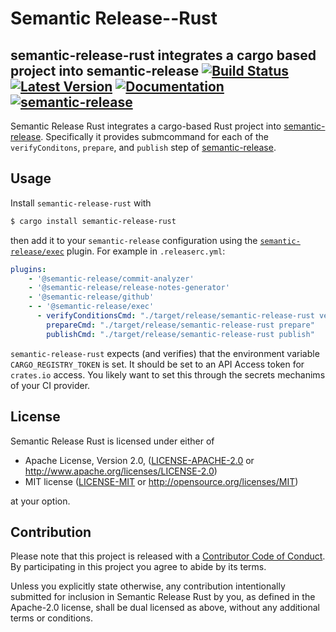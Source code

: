 # Semantic Release--Rust

**semantic-release-rust integrates a cargo based project into semantic-release**
[![Build Status](https://img.shields.io/github/workflow/status/sbosnick/semantic-release-rust/CI)](https://github.com/sbosnick/semantic-release-rust/actions?query=workflow%3ACI)
[![Latest Version](https://img.shields.io/crates/v/semantic-release-rust)](https://crates.io/crates/semantic-release-rust)
[![Documentation](https://img.shields.io/badge/api-rustdoc-blue)](https://doc.rs/semantic-release-rust)
[![semantic-release](https://img.shields.io/badge/%20%20%F0%9F%93%A6%F0%9F%9A%80-semantic--release-e10079.svg)](https://github.com/semantic-release/semantic-release)
---

Semantic Release Rust integrates a cargo-based Rust project into [semantic-release].
Specifically it provides submcommand for each of the `verifyConditons`, `prepare`,
and `publish` step of [semantic-release].

[semantic-release]: https://github.com/semantic-release/semantic-release

## Usage
Install `semantic-release-rust` with

```bash
$ cargo install semantic-release-rust
```

then add it to your `semantic-release` configuration using the [`semantic-release/exec`][exec]
plugin. For example in `.releaserc.yml`:

```yaml
plugins:
    - '@semantic-release/commit-analyzer'
    - '@semantic-release/release-notes-generator'
    - '@semantic-release/github'
    - - '@semantic-release/exec'
      - verifyConditionsCmd: "./target/release/semantic-release-rust verify-conditions"
        prepareCmd: "./target/release/semantic-release-rust prepare"
        publishCmd: "./target/release/semantic-release-rust publish"
```

`semantic-release-rust` expects (and verifies) that the environment variable
`CARGO_REGISTRY_TOKEN` is set. It should be set to an API Access token for `crates.io`
access. You likely want to set this through the secrets mechanims of your CI provider.

[exec]: https://github.com/semantic-release/exec

## License

Semantic Release Rust is licensed under either of

 * Apache License, Version 2.0, ([LICENSE-APACHE-2.0](LICENSE-APACHE-2.0) or
   http://www.apache.org/licenses/LICENSE-2.0)
 * MIT license ([LICENSE-MIT](LICENSE-MIT) or
   http://opensource.org/licenses/MIT)

at your option.

## Contribution

Please note that this project is released with a [Contributor Code of
Conduct][code-of-conduct].  By participating in this project you agree to abide
by its terms.

Unless you explicitly state otherwise, any contribution intentionally submitted
for inclusion in Semantic Release Rust by you, as defined in the Apache-2.0
license, shall be dual licensed as above, without any additional terms or
conditions.

[code-of-conduct]: CODE_OF_CONDUCT.md
